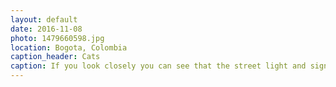 ```yaml
---
layout: default
date: 2016-11-08
photo: 1479660598.jpg
location: Bogota, Colombia
caption_header: Cats
caption: If you look closely you can see that the street light and signs are integrated into the grafiti.
---
```

